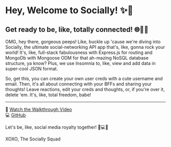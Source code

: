 # Hey, Welcome to Socially! ✨💖

## Get ready to be, like, totally connected! 🌐💁‍♀️

OMG, hey there, gorgeous peeps! Like, buckle up 'cause we're diving into Socially, the ultimate social-networking API app that's, like, gonna rock your world! It's, like, full-stack fabulousness with Express.js for routing and MongoDb with Mongoose ODM for that ah-mazing NoSQL database structure, ya know? Plus, we use Insomnia to, like, view and add data in super-cool JSON format.

So, get this, you can create your own user creds with a cute username and email. Then, it's all about connecting with your BFFs and sharing your thoughts! Leave reactions, edit your creds and thoughts, or, if you're over it, delete 'em. It's, like, total freedom, babe!

---
🎥 [Watch the Walkthrough Video](https://watch.screencastify.com/v/y76qOqZj8j7KDL0PdLfk)  
💻 [GitHub](https://github.com/ashtreid/socially)

Let's be, like, social media royalty together! 💖💻🌟

XOXO,
The Socially Squad